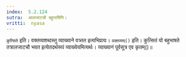 ```yaml
---
index:  5.2.124
sutra:  आलजाटचौ बहुभाषिणि।
vritti:  nyasa
---
```


`कुत्सिते` इति। वक्तव्यशब्दस्तु व्याख्याने वत्र्तत इत्यभिप्रायः। `वक्तव्यम्()` इति। कुत्सितं यो बहुभाषते तत्रालजाटचौ भवत इत्येतदर्थरूपं व्याख्येयमित्यर्थः। व्याख्यानं पूर्वसूत्र एव कृतम्()॥

